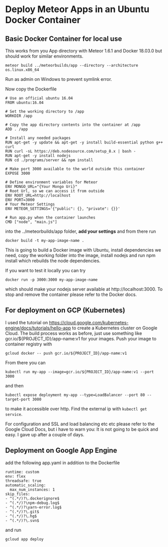 # Deploy Meteor Apps in an Ubuntu Docker Container

## Basic Docker Container for local use

This works from you App directory with Meteor 1.6.1 and Docker 18.03.0 but should work for similar environments.

`meteor build ../meteorbuilds/app --directory --architecture os.linux.x86_64`

Run as admin on Windows to prevent symlink error.

Now copy the Dockerfile

```
# Use an official ubuntu 16.04
FROM ubuntu:16.04

# Set the working directory to /app
WORKDIR /app

# Copy the app directory contents into the container at /app
ADD . /app

# Install any needed packages
RUN apt-get -y update && apt-get -y install build-essential python g++ curl
RUN curl -sL https://deb.nodesource.com/setup_8.x | bash -
RUN apt-get -y install nodejs
RUN cd ./programs/server && npm install

# Make port 3000 available to the world outside this container
EXPOSE 3000

# Define environment variables for Meteor
ENV MONGO_URL="{Your Mongo Uri}"
# Root Url, so we can access it from outside
ENV ROOT_URL=http://localhost
ENV PORT=3000
# Your Meteor Settings
ENV METEOR_SETTINGS='{"public": {}, "private": {}}'

# Run app.py when the container launches
CMD ["node", "main.js"]
```

into the ../meteorbuilds/app folder, **add your settings** and from there run

`docker build -t my-app-image-name .`

This is going to build a Docker image with Ubuntu, install dependencies we need, copy the working folder into the image, install nodejs and run npm install which rebuilds the node dependencies.

If you want to test it locally you can try

`docker run -p 3000:3000 my-app-image-name`

which should make your nodejs server available at http://localhost:3000. To stop and remove the container please refer to the Docker docs.

## For deployment on GCP (Kubernetes)

I used the tutorial on https://cloud.google.com/kubernetes-engine/docs/tutorials/hello-app to create a Kubernetes cluster on Google Cloud. The build process works as before, just use something like gcr.io/${PROJECT_ID}/app-name:v1 for your images.
Push your image to container registry with

`gcloud docker -- push gcr.io/${PROJECT_ID}/app-name:v1`

From there you can

`kubectl run my-app --image=gcr.io/${PROJECT_ID}/app-name:v1 --port 3000`

and then

`kubectl expose deployment my-app --type=LoadBalancer --port 80 --target-port 3000`

to make it accessible over http. Find the external ip with `kubectl get service`.

For configuration and SSL and load balancing etc etc please refer to the Google Cloud Docs, but i have to warn you: It is not going to be quick and easy. I gave up after a couple of days.

## Deployment on Google App Engine

add the following app.yaml in addition to the Dockerfile

```
runtime: custom
env: flex
threadsafe: true
automatic_scaling:
  max_num_instances: 1
skip_files:
- ^(.*/)?\.dockerignore$
- ^(.*/)?\npm-debug.log$
- ^(.*/)?\yarn-error.log$
- ^(.*/)?\.git$
- ^(.*/)?\.hg$
- ^(.*/)?\.svn$
```

and run

`gcloud app deploy`
